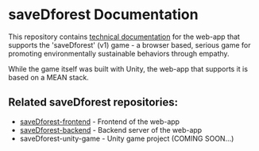 # saveDforest Documentation
This repository contains [technical documentation](https://ricardosantosfc.github.io/saveDforest-documentation/savedforest_documentation.pdf) for the web-app that supports the 'saveDforest' (v1) game - a browser based, serious game for promoting environmentally sustainable behaviors through empathy. 

While the game itself was built with Unity, the web-app that supports it is based on a MEAN stack.

## Related saveDforest repositories: 
- [saveDforest-frontend](https://github.com/ricardosantosfc/saveDforest-frontend-public) - Frontend of the web-app
- [saveDforest-backend](https://github.com/ricardosantosfc/saveDforest-backend-public) - Backend server of the web-app
- saveDforest-unity-game - Unity game project (COMING SOON...)
